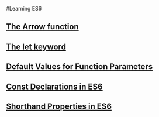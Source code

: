 #Learning ES6

## [The Arrow function](arrow_function.md)
## [The let keyword](let_keyword.md)
## [Default Values for Function Parameters](default_values.md)
## [Const Declarations in ES6](const.md)
## [Shorthand Properties in ES6](shorthand_property.md)

